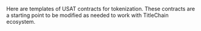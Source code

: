 Here are templates of USAT contracts for tokenization.
These contracts are a starting point to be modified as needed to work with TitleChain ecosystem.
